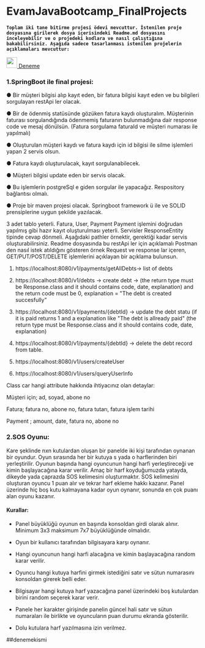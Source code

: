 # EvamJavaBootcamp_FinalProjects

**```Toplam iki tane bitirme projesi ödevi mevcuttur. İstenilen proje dosyasına girilerek dosya içerisindeki Readme.md dosyasını inceleyebilir ve o projedeki kodlara ve nasıl çalıştığına bakabilirsiniz. Aşağıda sadece tasarlanması istenilen projelerin açıklamaları mevcuttur:```**

[<img src="https://i.ibb.co/XbyGTrP/1-authentication-2-36x36.png" width="28" height="28" /> Deneme](#denemekismi)<br>

### 1.SpringBoot ile final projesi:

● Bir müşteri bilgisi alıp kayıt eden, bir fatura bilgisi kayıt
eden ve bu bilgileri sorgulayan restApi ler olacak.

● Bir de ödenmiş statüsünde gözüken fatura kaydı oluşturalım.
Müşterinin faturası sorgulandığında ödenmemiş faturanın
bulunmadığına dair response code ve mesaj dönülsün. (Fatura
sorgulama faturaId ve müşteri numarası ile yapılmalı)

● Oluşturulan müşteri kaydı ve fatura kaydı için id bilgisi ile
silme işlemleri yapan 2 servis olsun.

● Fatura kaydı oluşturulacak, kayıt sorgulanabilecek.

● Müşteri bilgisi update eden bir servis olacak.

● Bu işlemlerin postgreSql e giden sorgular ile yapacağız.
Respository bağlantısı olmalı.

● Proje bir maven projesi olacak. Springboot framework ü ile ve
SOLID prensiplerine uygun şekilde yazılacak.

3 adet tablo yeterli. Fatura, User, Payment
Payment işlemini doğrudan yapılmış gibi hazır kayıt oluşturulması
yeterli. Servisler ResponseEntity tipinde cevap dönmeli.
Aşağıdaki pathler örnektir, gerektiği kadar servis
oluşturabilirsiniz. Readme dosyasında bu restApi ler için açıklamalı Postman den nasıl
istek atıldığını gösteren örnek Request ve response lar içeren,
GET/PUT/POST/DELETE işlemlerini açıklayan bir açıklama bulunsun.

1. https://localhost:8080/v1/payments/getAllDebts-> list
of debts

2. https://localhost:8080/v1/debts -> create debt -> (the
return type must be Response.class and it should
contains code, date, explanation) and the return code
must be 0, explanation = "The debt is created
succesfully"

3. https://localhost:8080/v1/payments/{debtId} -> update
the debt statu (if it is paid returns 1 and a
explanation like "The debt is allready paid" (the
return type must be Response.class and it should
contains code, date, explanation)

4. https://localhost:8080/v1/payments/{debtId} -> delete
the debt record from table.

5. https://localhost:8080/v1/users/createUser

6. https://localhost:8080/v1/users/queryUserInfo

Class car hangi attribute hakkında ihtiyacınız olan detaylar:

Müşteri için; ad, soyad, abone no

Fatura; fatura no, abone no, fatura tutarı, fatura işlem tarihi

Payment ; amount, date, fatura no, abone no

### 2.SOS Oyunu:

Kare şeklinde nxn kutulardan oluşan bir panelde iki kişi tarafından oynanan bir oyundur. Oyun sırasında her bir kutuya s yada o harflerinden biri yerleştirilir. Oyunun başında hangi oyuncunun hangi harfi yerleştireceği ve kimin başlayacağına karar verilir. Amaç bir harf koyduğumuzda yatayda, dikeyde yada çaprazda SOS kelimesini oluşturmaktır. SOS kelimesini oluşturan oyuncu 1 puan alır ve tekrar harf ekleme hakkı kazanır. Panel üzerinde hiç boş kutu kalmayana kadar oyun oynanır, sonunda en çok puanı alan oyunu kazanır.

#### Kurallar:

- Panel büyüklüğü oyunun en başında konsoldan girdi olarak alınır. Minimum 3x3 maksimum 7x7 büyüklüğünde olmalıdır.

- Oyun bir kullanıcı tarafından bilgisayara karşı oynanır.

- Hangi oyuncunun hangi harfi alacağına ve kimin başlayacağına random karar verilir.

- Oyuncu hangi kutuya harfini girmek istediğini satır ve sütun numarasını konsoldan girerek belli eder.

- Bilgisayar hangi kutuya harf yazacağına panel üzerindeki boş kutulardan birini random seçerek karar verir.

- Panele her karakter girişinde panelin güncel hali satır ve sütun numaraları ile birlikte ve oyuncuların puan durumu ekranda gösterilir.

- Dolu kutulara harf yazılmasına izin verilmez.

##denemekismi
